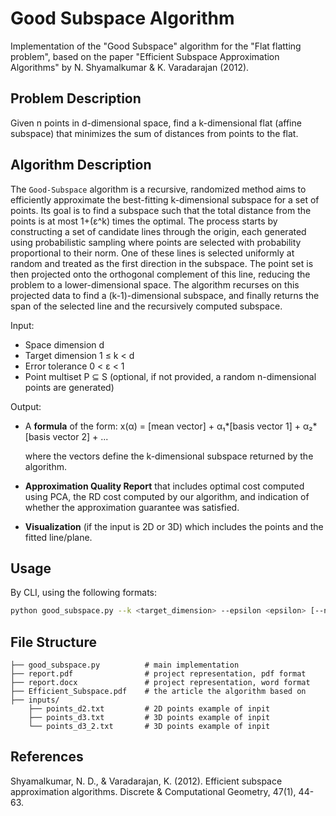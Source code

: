 # Good Subspace Algorithm
Implementation of the "Good Subspace" algorithm for the "Flat flatting problem", based on the paper "Efficient Subspace Approximation Algorithms" by N. Shyamalkumar & K. Varadarajan (2012).

## Problem Description 
Given n points in d-dimensional space, find a k-dimensional flat (affine subspace) that minimizes the sum of distances from points to the flat.

## Algorithm Description
The `Good-Subspace` algorithm is a recursive, randomized method aims to efficiently approximate the best-fitting k-dimensional subspace for a set of points. Its goal is to find a subspace such that the total distance from the points is at most 1+(ε^k) times the optimal. The process starts by constructing a set of candidate lines through the origin, each generated using probabilistic sampling where points are selected with probability proportional to their norm. One of these lines is selected uniformly at random and treated as the first direction in the subspace. The point set is then projected onto the orthogonal complement of this line, reducing the problem to a lower-dimensional space. The algorithm recurses on this projected data to find a (k-1)-dimensional subspace, and finally returns the span of the selected line and the recursively computed subspace.

Input: 

- Space dimension d
- Target dimension 1 ≤ k < d
- Error tolerance 0 < ε < 1
- Point multiset P ⊆ S (optional, if not provided, a random n-dimensional points are generated)

Output:

- A **formula** of the form:
    x(α) = [mean vector] + α₁*[basis vector 1] + α₂*[basis vector 2] + ...

    where the vectors define the k-dimensional subspace returned by the algorithm.
- **Approximation Quality Report** that includes optimal cost computed using PCA, the RD cost computed by our algorithm, and indication of whether the approximation guarantee was satisfied.
- **Visualization** (if the input is 2D or 3D) which includes the points and the fitted line/plane.

## Usage 
By CLI, using the following formats:

```bash
python good_subspace.py --k <target_dimension> --epsilon <epsilon> [--n <num_points> --d <dimension>] [--points <path_to_txt_file>]
```

## File Structure
    ├── good_subspace.py          # main implementation
    ├── report.pdf                # project representation, pdf format
    ├── report.docx               # project representation, word format
    ├── Efficient_Subspace.pdf    # the article the algorithm based on 
    ├── inputs/
        ├── points_d2.txt         # 2D points example of inpit
        ├── points_d3.txt         # 3D points example of inpit
        └── points_d3_2.txt       # 3D points example of inpit

## References 
Shyamalkumar, N. D., & Varadarajan, K. (2012). Efficient subspace approximation algorithms. Discrete & Computational Geometry, 47(1), 44-63.





 
